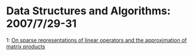 # Data Structures and Algorithms: 2007/7/29-31  
1: [On sparse representations of linear operators and the approximation of  matrix products](https://doi.org/10.48550/arXiv.0707.4448)  